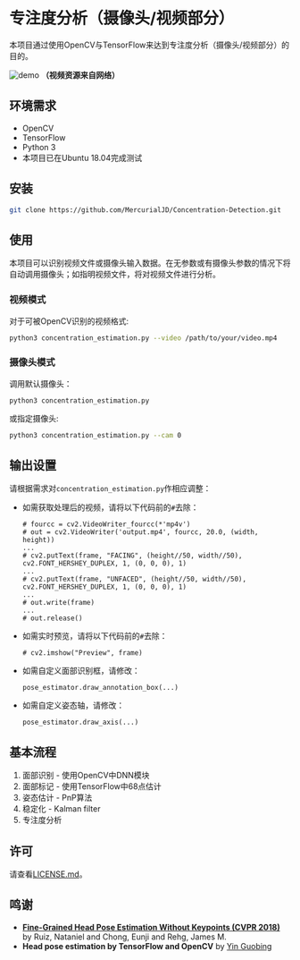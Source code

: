 # 专注度分析（摄像头/视频部分）

本项目通过使用OpenCV与TensorFlow来达到专注度分析（摄像头/视频部分）的目的。

![demo](img/output.gif)
**（视频资源来自网络）**

## 环境需求

- OpenCV
- TensorFlow
- Python 3
- 本项目已在Ubuntu 18.04完成测试

## 安装

```bash
git clone https://github.com/MercurialJD/Concentration-Detection.git
```

## 使用

本项目可以识别视频文件或摄像头输入数据。在无参数或有摄像头参数的情况下将自动调用摄像头；如指明视频文件，将对视频文件进行分析。

### 视频模式

对于可被OpenCV识别的视频格式:

```bash
python3 concentration_estimation.py --video /path/to/your/video.mp4
```

### 摄像头模式

调用默认摄像头：

```
python3 concentration_estimation.py
```

或指定摄像头:

```bash
python3 concentration_estimation.py --cam 0
```

## 输出设置

请根据需求对`concentration_estimation.py`作相应调整：

- 如需获取处理后的视频，请将以下代码前的`#`去除：

  ```
  # fourcc = cv2.VideoWriter_fourcc(*'mp4v')
  # out = cv2.VideoWriter('output.mp4', fourcc, 20.0, (width, height))
  ...
  # cv2.putText(frame, "FACING", (height//50, width//50), cv2.FONT_HERSHEY_DUPLEX, 1, (0, 0, 0), 1)
  ...
  # cv2.putText(frame, "UNFACED", (height//50, width//50), cv2.FONT_HERSHEY_DUPLEX, 1, (0, 0, 0), 1)
  ...
  # out.write(frame)
  ...
  # out.release()
  ```

- 如需实时预览，请将以下代码前的`#`去除：

  ```
  # cv2.imshow("Preview", frame)
  ```

- 如需自定义面部识别框，请修改：

  ```
  pose_estimator.draw_annotation_box(...)
  ```

- 如需自定义姿态轴，请修改：

  ```
  pose_estimator.draw_axis(...)
  ```

## 基本流程

1. 面部识别 - 使用OpenCV中DNN模块
2. 面部标记 - 使用TensorFlow中68点估计
3. 姿态估计 - PnP算法
4. 稳定化 - Kalman filter
5. 专注度分析

## 许可

请查看[LICENSE.md](https://github.com/MercurialJD/Concentration-Detection/blob/master/LICENSE)。

## 鸣谢

- [**Fine-Grained Head Pose Estimation Without Keypoints (CVPR 2018)**](https://arxiv.org/abs/1710.00925) by Ruiz, Nataniel and Chong, Eunji and Rehg, James M.
- **Head pose estimation by TensorFlow and OpenCV** by [Yin Guobing](https://yinguobing.com/)
